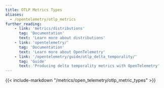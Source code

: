 ```yaml
---
title: OTLP Metrics Types
aliases:
  - /opentelemetry/otlp_metrics
further_reading:
    - link: 'metrics/distributions'
      tag: 'Documentation'
      text: 'Learn more about distributions'
    - link: 'opentelemetry/'
      tag: 'Documentation'
      text: 'Learn more about OpenTelemetry'
    - link: '/opentelemetry/guide/otlp_delta_temporality/'
      tag: 'Guide'
      text: 'Producing delta temporality metrics with OpenTelemetry'
---
```


{{< include-markdown "/metrics/open_telemetry/otlp_metric_types" >}}